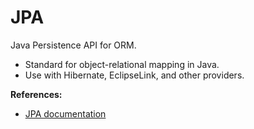 # JPA

Java Persistence API for ORM.

- Standard for object-relational mapping in Java.
- Use with Hibernate, EclipseLink, and other providers.

**References:**
- [JPA documentation](https://jakarta.ee/specifications/persistence/)
